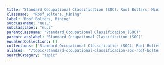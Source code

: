 ```yaml
--- 
 title: "Standard Occupational Classification (SOC): Roof Bolters, Mining" 
 classname:  "Roof_Bolters,_Mining" 
 label: "Roof Bolters, Mining" 
 subclassname: "null" 
 subclasslabel: "null" 
 parentclassname: "Standard_Occupational_Classification_(SOC)" 
 parentclasslabel: "Standard Occupational Classification (SOC)" 
 equalentCollections: [] 
 collections: ['Standard Occupational Classification (SOC): Roof Bolters, Mining']
 aliases:  "/topic/standard-occupational-classification-soc-roof-bolters-mining"  
 searchCategory: "topic" 
---
```

